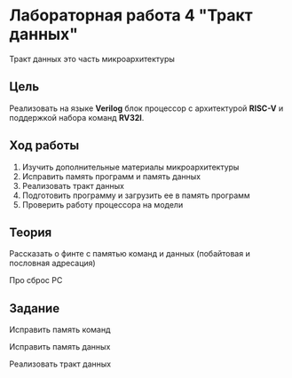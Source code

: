 # Лабораторная работа 4 "Тракт данных"

Тракт данных это часть микроархитектуры

## Цель

Реализовать на языке **Verilog** блок процессор с архитектурой **RISC-V** и поддержкой набора команд **RV32I**.

## Ход работы

1. Изучить дополнительные материалы  микроархитектуры
2. Исправить память программ и память данных
3. Реализовать тракт данных
4. Подготовить программу и загрузить ее в память программ
5. Проверить работу процессора на модели

## Теория

Рассказать о финте с памятью команд и данных (побайтовая и пословная адресация)

Про сброс PC

## Задание

Исправить память команд

Исправить память данных

Реализовать тракт данных
